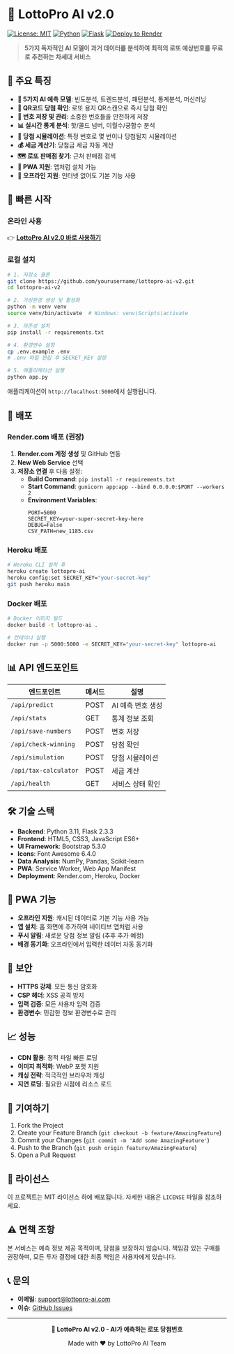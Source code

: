 # 🎯 LottoPro AI v2.0

[![License: MIT](https://img.shields.io/badge/License-MIT-yellow.svg)](https://opensource.org/licenses/MIT)
[![Python](https://img.shields.io/badge/python-3.11+-blue.svg)](https://www.python.org/downloads/)
[![Flask](https://img.shields.io/badge/flask-2.3.3-green.svg)](https://flask.palletsprojects.com/)
[![Deploy to Render](https://img.shields.io/badge/deploy-render-46e3b7.svg)](https://render.com)

> **5가지 독자적인 AI 모델이 과거 데이터를 분석하여 최적의 로또 예상번호를 무료로 추천하는 차세대 서비스**

## 🌟 주요 특징

- **🤖 5가지 AI 예측 모델**: 빈도분석, 트렌드분석, 패턴분석, 통계분석, 머신러닝
- **📱 QR코드 당첨 확인**: 로또 용지 QR스캔으로 즉시 당첨 확인
- **💾 번호 저장 및 관리**: 소중한 번호들을 안전하게 저장
- **📊 실시간 통계 분석**: 핫/콜드 넘버, 이월수/궁합수 분석
- **🎰 당첨 시뮬레이션**: 특정 번호로 몇 번이나 당첨될지 시뮬레이션
- **💰 세금 계산기**: 당첨금 세금 자동 계산
- **🗺️ 로또 판매점 찾기**: 근처 판매점 검색
- **📱 PWA 지원**: 앱처럼 설치 가능
- **🔄 오프라인 지원**: 인터넷 없어도 기본 기능 사용

## 🚀 빠른 시작

### 온라인 사용
👉 **[LottoPro AI v2.0 바로 사용하기](https://lottopro-ai.onrender.com)**

### 로컬 설치

```bash
# 1. 저장소 클론
git clone https://github.com/yourusername/lottopro-ai-v2.git
cd lottopro-ai-v2

# 2. 가상환경 생성 및 활성화
python -m venv venv
source venv/bin/activate  # Windows: venv\Scripts\activate

# 3. 의존성 설치
pip install -r requirements.txt

# 4. 환경변수 설정
cp .env.example .env
# .env 파일 편집 후 SECRET_KEY 설정

# 5. 애플리케이션 실행
python app.py
```

애플리케이션이 `http://localhost:5000`에서 실행됩니다.

## 🔧 배포

### Render.com 배포 (권장)

1. **Render.com 계정 생성** 및 GitHub 연동
2. **New Web Service** 선택
3. **저장소 연결** 후 다음 설정:
   - **Build Command**: `pip install -r requirements.txt`
   - **Start Command**: `gunicorn app:app --bind 0.0.0.0:$PORT --workers 2`
   - **Environment Variables**:
     ```
     PORT=5000
     SECRET_KEY=your-super-secret-key-here
     DEBUG=False
     CSV_PATH=new_1185.csv
     ```

### Heroku 배포

```bash
# Heroku CLI 설치 후
heroku create lottopro-ai
heroku config:set SECRET_KEY="your-secret-key"
git push heroku main
```

### Docker 배포

```bash
# Docker 이미지 빌드
docker build -t lottopro-ai .

# 컨테이너 실행
docker run -p 5000:5000 -e SECRET_KEY="your-secret-key" lottopro-ai
```

## 📊 API 엔드포인트

| 엔드포인트 | 메서드 | 설명 |
|-----------|--------|------|
| `/api/predict` | POST | AI 예측 번호 생성 |
| `/api/stats` | GET | 통계 정보 조회 |
| `/api/save-numbers` | POST | 번호 저장 |
| `/api/check-winning` | POST | 당첨 확인 |
| `/api/simulation` | POST | 당첨 시뮬레이션 |
| `/api/tax-calculator` | POST | 세금 계산 |
| `/api/health` | GET | 서비스 상태 확인 |

## 🛠️ 기술 스택

- **Backend**: Python 3.11, Flask 2.3.3
- **Frontend**: HTML5, CSS3, JavaScript ES6+
- **UI Framework**: Bootstrap 5.3.0
- **Icons**: Font Awesome 6.4.0
- **Data Analysis**: NumPy, Pandas, Scikit-learn
- **PWA**: Service Worker, Web App Manifest
- **Deployment**: Render.com, Heroku, Docker

## 📱 PWA 기능

- **오프라인 지원**: 캐시된 데이터로 기본 기능 사용 가능
- **앱 설치**: 홈 화면에 추가하여 네이티브 앱처럼 사용
- **푸시 알림**: 새로운 당첨 정보 알림 (추후 추가 예정)
- **배경 동기화**: 오프라인에서 입력한 데이터 자동 동기화

## 🔐 보안

- **HTTPS 강제**: 모든 통신 암호화
- **CSP 헤더**: XSS 공격 방지
- **입력 검증**: 모든 사용자 입력 검증
- **환경변수**: 민감한 정보 환경변수로 관리

## 📈 성능

- **CDN 활용**: 정적 파일 빠른 로딩
- **이미지 최적화**: WebP 포맷 지원
- **캐싱 전략**: 적극적인 브라우저 캐싱
- **지연 로딩**: 필요한 시점에 리소스 로드

## 🤝 기여하기

1. Fork the Project
2. Create your Feature Branch (`git checkout -b feature/AmazingFeature`)
3. Commit your Changes (`git commit -m 'Add some AmazingFeature'`)
4. Push to the Branch (`git push origin feature/AmazingFeature`)
5. Open a Pull Request

## 📄 라이선스

이 프로젝트는 MIT 라이선스 하에 배포됩니다. 자세한 내용은 `LICENSE` 파일을 참조하세요.

## ⚠️ 면책 조항

본 서비스는 예측 정보 제공 목적이며, 당첨을 보장하지 않습니다. 책임감 있는 구매를 권장하며, 모든 투자 결정에 대한 최종 책임은 사용자에게 있습니다.

## 📞 문의

- **이메일**: support@lottopro-ai.com
- **이슈**: [GitHub Issues](https://github.com/yourusername/lottopro-ai-v2/issues)

---

<div align="center">

**🎯 LottoPro AI v2.0 - AI가 예측하는 로또 당첨번호**

Made with ❤️ by LottoPro AI Team

</div>